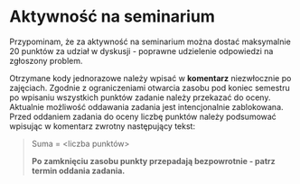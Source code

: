 # Aktywność na seminarium

Przypominam, że za aktywność na seminarium można dostać maksymalnie 20 punktów za udział w dyskusji - poprawne udzielenie odpowiedzi na zgłoszony problem.

Otrzymane kody jednorazowe należy wpisać w **komentarz** niezwłocznie po zajęciach. Zgodnie z ograniczeniami otwarcia zasobu pod koniec semestru po wpisaniu wszystkich punktów zadanie należy przekazać do oceny. Aktualnie możliwość oddawania zadania jest intencjonalnie zablokowana. Przed oddaniem zadania do oceny liczbę punktów należy podsumować wpisując w komentarz zwrotny następujący tekst:

> Suma = \<liczba punktów\>
>
> **Po zamknięciu zasobu punkty przepadają bezpowrotnie - patrz termin oddania zadania.**
